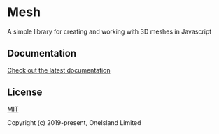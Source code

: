 # Mesh

A simple library for creating and working with 3D meshes in Javascript

## Documentation

[Check out the latest documentation](https://github.com/oneislandearth/mesh/docs)

## License

[MIT](http://opensource.org/licenses/MIT)

Copyright (c) 2019-present, OneIsland Limited